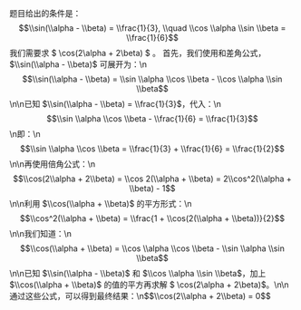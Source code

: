 题目给出的条件是：
$$\\sin(\\alpha - \\beta) = \\frac{1}{3}, \\quad \\cos \\alpha \\sin \\beta = \\frac{1}{6}$$
我们需要求 $ \\cos(2\\alpha + 2\\beta) $ 。
首先，我们使用和差角公式， $\\sin(\\alpha - \\beta)$ 可展开为：\n$$\\sin(\\alpha - \\beta) = \\sin \\alpha \\cos \\beta - \\cos \\alpha \\sin \\beta$$\n\n已知 $\\sin(\\alpha - \\beta) = \\frac{1}{3}$，代入：\n$$\\sin \\alpha \\cos \\beta - \\frac{1}{6} = \\frac{1}{3}$$\n即：\n$$\\sin \\alpha \\cos \\beta = \\frac{1}{3} + \\frac{1}{6} = \\frac{1}{2}$$\n\n再使用倍角公式：\n$$\\cos(2\\alpha + 2\\beta) = \\cos 2(\\alpha + \\beta) = 2\\cos^2(\\alpha + \\beta) - 1$$\n\n利用 $\\cos(\\alpha + \\beta)$ 的平方形式：\n$$\\cos^2(\\alpha + \\beta) = \\frac{1 + \\cos(2(\\alpha + \\beta))}{2}$$\n\n我们知道：\n$$\\cos(\\alpha + \\beta) = \\cos \\alpha \\cos \\beta - \\sin \\alpha \\sin \\beta$$\n\n已知 $\\sin(\\alpha - \\beta)$ 和 $\\cos \\alpha \\sin \\beta$，加上 $\\cos(\\alpha + \\beta)$ 的值的平方再求解 $ \\cos(2\\alpha + 2\\beta)$。\n\n通过这些公式，可以得到最终结果：\n$$\\cos(2\\alpha + 2\\beta) = 0$$
